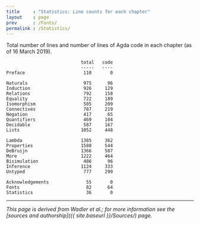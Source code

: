 ```yaml
---
title     : "Statistics: Line counts for each chapter"
layout    : page
prev      : /Fonts/
permalink : /Statistics/
---
```


Total number of lines and number of lines of Agda code in each chapter
(as of 16 March 2019).

                                total   code
                                -----   ----
    Preface                      110       0

    Naturals                     975      96
    Induction                    926     129
    Relations                    792     158
    Equality                     722     189
    Isomorphism                  505     209
    Connectives                  787     219
    Negation                     417      65
    Quantifiers                  469     104
    Decidable                    587     167
    Lists                       1052     448

    Lambda                      1385     362
    Properties                  1580     544
    DeBruijn                    1366     587
    More                        1222     464
    Bisimulation                 486      96
    Inference                   1124     333
    Untyped                      777     299

    Acknowledgements              55       0
    Fonts                         82      64
    Statistics                    36       0

---

*This page is derived from Wadler et al.; for more information see the [sources and authorship]({{ site.baseurl }}/Sources/) page.*
